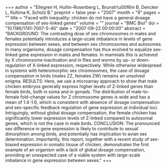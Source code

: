 +++
author = "Ellegren H, Hultin-Rosenberg L, Brunstr\u00f6m B, Dencker L, Kultima K, Scholz B."
preprint = false
year = "2007"
month = "9"
pages = ""
title = "Faced with inequality: chicken do not have a general dosage compensation of sex-linked genes"
volume = ""
journal = "BMC Biol"
doi = "10.1186/1741-7007-5-40"
date = "2007-09-22 00:00:00"
abstract = "BACKGROUND: The contrasting dose of sex chromosomes in males and females potentially introduces a large-scale imbalance in levels of gene expression between sexes, and between sex chromosomes and autosomes. In many organisms, dosage compensation has thus evolved to equalize sex-linked gene expression in males and females. In mammals this is achieved by X chromosome inactivation and in flies and worms by up- or down-regulation of X-linked expression, respectively. While otherwise widespread in systems with heteromorphic sex chromosomes, the case of dosage compensation in birds (males ZZ, females ZW) remains an unsolved enigma. RESULTS: Here, we use a microarray approach to show that male chicken embryos generally express higher levels of Z-linked genes than female birds, both in soma and in gonads. The distribution of male-to-female fold-change values for Z chromosome genes is wide and has a mean of 1.4-1.6, which is consistent with absence of dosage compensation and sex-specific feedback regulation of gene expression at individual loci. Intriguingly, without global dosage compensation, the female chicken has significantly lower expression levels of Z-linked compared to autosomal genes, which is not the case in male birds. CONCLUSION: The pronounced sex difference in gene expression is likely to contribute to sexual dimorphism among birds, and potentially has implication to avian sex determination. Importantly, this report, together with a recent study of sex-biased expression in somatic tissue of chicken, demonstrates the first example of an organism with a lack of global dosage compensation, providing an unexpected case of a viable system with large-scale imbalance in gene expression between sexes."
+++

